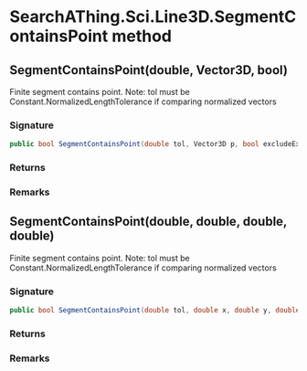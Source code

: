 # SearchAThing.Sci.Line3D.SegmentContainsPoint method
## SegmentContainsPoint(double, Vector3D, bool)
Finite segment contains point.
            Note: tol must be Constant.NormalizedLengthTolerance
            if comparing normalized vectors

### Signature
```csharp
public bool SegmentContainsPoint(double tol, Vector3D p, bool excludeExtreme = False)
```
### Returns

### Remarks

## SegmentContainsPoint(double, double, double, double)
Finite segment contains point.
            Note: tol must be Constant.NormalizedLengthTolerance
            if comparing normalized vectors

### Signature
```csharp
public bool SegmentContainsPoint(double tol, double x, double y, double z)
```
### Returns

### Remarks

